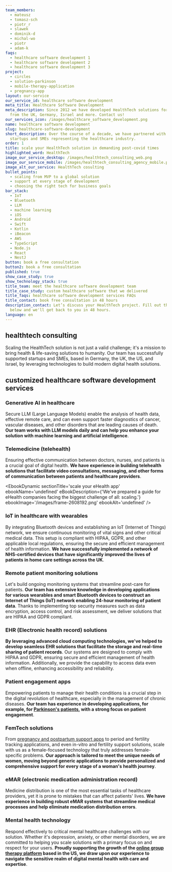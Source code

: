 ```yaml
---
team_members:
  - mateusz
  - tomasz-sch
  - piotr_r
  - slawek
  - dominik-d
  - michal-wo
  - piotr
  - adam-k
faqs:
  - healthcare software development 1
  - healthcare software development 2
  - healthcare software development 3
project:
  - circles
  - solution-parkinson
  - mobile-therapy-application
  - pregnancy-app
layout: our-service
our_service_id: healthcare software development
meta_title: Healthcare Software Development
meta_description: Since 2012 we have developed HealthTech solutions for clients
  from the UK, Germany, Israel and more. Contact us!
our_services_icon: /images/healthcare_software_development.png
name: healthcare software development
slug: healthcare-software-development
short_description: Over the course of a decade, we have partnered with numerous
  startups and SMEs representing the healthcare industry.
order: 1
title: scale your HealthTech solution in demanding post-covid times
highlighted_word: HealthTech
image_our_service_desktop: /images/healthtech_consulting_web.png
image_our_service_mobile: /images/healthtech_consulting_agency_mobile.png
image_alt_our_service: HealthTech cosulting
bullet_points:
  - scaling from MVP to a global solution
  - support at every stage of development
  - choosing the right tech for business goals
bar_stack:
  - IoT
  - Bluetooth
  - LLM
  - machine learning
  - iOS
  - Android
  - Swift
  - Kotlin
  - iBeacon
  - AWS
  - TypeScript
  - Node.js
  - React
  - NestJ
button: book a free consultation
button2: book a free consultation
published: true
show_case_study: true
show_technology_stack: true
title_team: meet the healthcare software development team
title_case_study: custom healthcare software that we delivered
title_faqs: healthcare software development services FAQs
title_contact: book free consultation in 48 hours
description_contact: Let’s discuss your HealthTech project. Fill out the form
  below and we'll get back to you in 48 hours.
language: en
---
```

## healthtech consulting

Scaling the HealthTech solution is not just a valid challenge; it's a mission to bring health & life-saving solutions to humanity. Our team has successfully supported startups and SMEs, based in Germany, the UK, the US, and Israel, by leveraging technologies to build modern digital health solutions.

## customized healthcare software development services

### Generative AI in healthcare

Secure LLM (Large Language Models) enable the analysis of health data, effective remote care, and can even support faster diagnostics of cancer, vascular diseases, and other disorders that are leading causes of death. **Our team works with LLM models daily and can help you enhance your solution with machine learning and artificial intelligence**.

### Telemedicine (telehealth)

Ensuring effective communication between doctors, nurses, and patients is a crucial goal of digital health. **We have experience in building telehealth solutions that facilitate video consultations, messaging, and other forms of communication between patients and healthcare providers**.

<EbookDynamic sectionTitle='scale your eHealth app' ebookName='undefined' eBookDescription={'We've prepared a guide for eHealth companies facing the biggest challenge of all: scaling.'} ebookImage='/images/frame-2608192.png' ebookAlt='undefined' />

### IoT in healthcare with wearables

By integrating Bluetooth devices and establishing an IoT (Internet of Things) network, we ensure continuous monitoring of vital signs and other critical medical data. This setup is compliant with HIPAA, GDPR, and other applicable local regulations, ensuring the secure and efficient management of health information. **We have successfully implemented a network of NHS-certified devices that have significantly improved the lives of patients in home care settings across the UK**.

### Remote patient monitoring solutions

Let's build ongoing monitoring systems that streamline post-care for patients. **Our team has extensive knowledge in developing applications for various wearables and smart Bluetooth devices to construct an Internet of Things (IoT) network enabling 24-hour monitoring of patient data**. Thanks to implementing top security measures such as data encryption, access control, and risk assessment, we deliver solutions that are HIPAA and GDPR compliant.

### EHR (Electronic health record) solutions

**By leveraging advanced cloud computing technologies, we've helped to develop seamless EHR solutions that facilitate the storage and real-time sharing of patient records**. Our systems are designed to comply with HIPAA and GDPR, ensuring secure and efficient management of health information. Additionally, we provide the capability to access data even when offline, enhancing accessibility and reliability.

### Patient engagement apps

Empowering patients to manage their health conditions is a crucial step in the digital revolution of healthcare, especially in the management of chronic diseases. **Our team has experience in developing applications, for example, for [Parkinson's patients](/projects/solution-for-parkinsons-patients/), with a strong focus on patient engagement**. 

### FemTech solutions

From [pregnancy and postpartum support apps](/projects/pregnancy-app/) to period and fertility tracking applications, and even in-vitro and fertility support solutions, scale with us as a female-focused technology that truly addresses female-specific problems. **Our approach is tailored to meet the unique needs of women, moving beyond generic applications to provide personalized and comprehensive support for every stage of a woman's health journey**.

### eMAR (electronic medication administration record)

Medicine distribution is one of the most essential tasks of healthcare providers, yet it is prone to mistakes that can affect patients' lives. **We have experience in building robust eMAR systems that streamline medical processes and help eliminate medication distribution errors**.

### Mental health technology

Respond effectively to critical mental healthcare challenges with our solution. Whether it's depression, anxiety, or other mental disorders, we are committed to helping you scale solutions with a primary focus on and respect for your users. **Proudly supporting the growth of the [online group therapy platform](/projects/online-group-support/) based in the US, we draw upon our experience to navigate the sensitive realm of digital mental health with care and expertise**.